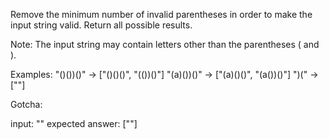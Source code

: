 Remove the minimum number of invalid parentheses in order to make the input string valid. Return all possible results.

Note: The input string may contain letters other than the parentheses ( and ).

Examples:
"()())()" -> ["()()()", "(())()"]
"(a)())()" -> ["(a)()()", "(a())()"]
")(" -> [""]

Gotcha:

input: ""
expected answer: [""]